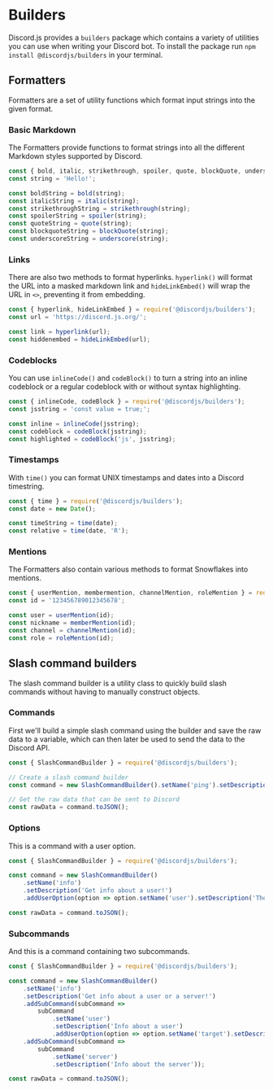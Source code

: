 # Builders

Discord.js provides a `builders` package which contains a variety of utilities you can use when writing your Discord bot.
To install the package run `npm install @discordjs/builders` in your terminal.

## Formatters

Formatters are a set of utility functions which format input strings into the given format.

### Basic Markdown

The Formatters provide functions to format strings into all the different Markdown styles supported by Discord.

```js
const { bold, italic, strikethrough, spoiler, quote, blockQuote, underscore } = require('@discordjs/builders');
const string = 'Hello!';

const boldString = bold(string);
const italicString = italic(string);
const strikethroughString = strikethrough(string);
const spoilerString = spoiler(string);
const quoteString = quote(string);
const blockquoteString = blockQuote(string);
const underscoreString = underscore(string);
```

### Links

There are also two methods to format hyperlinks. `hyperlink()` will format the URL into a masked markdown link and `hideLinkEmbed()` will wrap the URL in `<>`, preventing it from embedding.

```js {2,4-5}
const { hyperlink, hideLinkEmbed } = require('@discordjs/builders');
const url = 'https://discord.js.org/';

const link = hyperlink(url);
const hiddenembed = hideLinkEmbed(url);
```

### Codeblocks

You can use `inlineCode()` and `codeBlock()` to turn a string into an inline codeblock or a regular codeblock with or without syntax highlighting.

```js {2,4-6}
const { inlineCode, codeBlock } = require('@discordjs/builders');
const jsstring = 'const value = true;';

const inline = inlineCode(jsstring);
const codeblock = codeBlock(jsstring);
const highlighted = codeBlock('js', jsstring);
```

### Timestamps

With `time()` you can format UNIX timestamps and dates into a Discord timestring.

```js {2,4-5}
const { time } = require('@discordjs/builders');
const date = new Date();

const timeString = time(date);
const relative = time(date, 'R');
```

### Mentions

The Formatters also contain various methods to format Snowflakes into mentions.

```js {2,4-7}
const { userMention, membermention, channelMention, roleMention } = require('@discordjs/builders');
const id = '123456789012345678';

const user = userMention(id);
const nickname = memberMention(id);
const channel = channelMention(id);
const role = roleMention(id);
```

## Slash command builders

The slash command builder is a utility class to quickly build slash commands without having to manually construct objects.

### Commands

First we'll build a simple slash command using the builder and save the raw data to a variable, which can then later be used to send the data to the Discord API.

```js
const { SlashCommandBuilder } = require('@discordjs/builders');

// Create a slash command builder
const command = new SlashCommandBuilder().setName('ping').setDescription('Replies with Pong!');

// Get the raw data that can be sent to Discord
const rawData = command.toJSON();
```

### Options

This is a command with a user option.

```js {4-6}
const { SlashCommandBuilder } = require('@discordjs/builders');

const command = new SlashCommandBuilder()
	.setName('info')
	.setDescription('Get info about a user!')
	.addUserOption(option => option.setName('user').setDescription('The user'));

const rawData = command.toJSON();
```

### Subcommands

And this is a command containing two subcommands.

```js {6-14}
const { SlashCommandBuilder } = require('@discordjs/builders');

const command = new SlashCommandBuilder()
	.setName('info')
	.setDescription('Get info about a user or a server!')
	.addSubCommand(subCommand =>
		subCommand
			.setName('user')
			.setDescription('Info about a user')
			.addUserOption(option => option.setName('target').setDescription('The user')))
	.addSubCommand(subCommand =>
		subCommand
			.setName('server')
			.setDescription('Info about the server'));

const rawData = command.toJSON();
```
